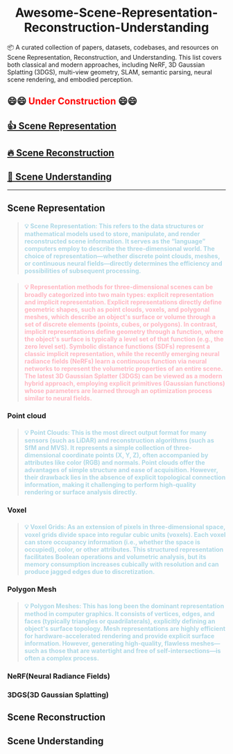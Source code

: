 <h1 align="center">
  <b>Awesome-Scene-Representation-Reconstruction-Understanding</b>
</h1>

📦 A curated collection of papers, datasets, codebases, and resources on Scene Representation, Reconstruction, and Understanding. This list covers both classical and modern approaches, including NeRF, 3D Gaussian Splatting (3DGS), multi-view geometry, SLAM, semantic parsing, neural scene rendering, and embodied perception.

## 😄😄 <span style="color:red;">Under Construction</span>  😄😄

## [👍 Scene Representation](#scene-representation)  
## [🔥 Scene Reconstruction](#scene-reconstruction)  
## [🚀 Scene Understanding](#scene-understanding)  

---

## Scene Representation
> #### <span style="color:lightblue;">💡 Scene Representation: This refers to the data structures or mathematical models used to store, manipulate, and render reconstructed scene information. It serves as the “language” computers employ to describe the three-dimensional world. The choice of representation—whether discrete point clouds, meshes, or continuous neural fields—directly determines the efficiency and possibilities of subsequent processing.</span>  

> #### <span style="color:Lightpink;">💡 Representation methods for three-dimensional scenes can be broadly categorized into two main types: explicit representation and implicit representation. Explicit representations directly define geometric shapes, such as point clouds, voxels, and polygonal meshes, which describe an object's surface or volume through a set of discrete elements (points, cubes, or polygons). In contrast, implicit representations define geometry through a function, where the object's surface is typically a level set of that function (e.g., the zero level set). Symbolic distance functions (SDFs) represent a classic implicit representation, while the recently emerging neural radiance fields (NeRFs) learn a continuous function via neural networks to represent the volumetric properties of an entire scene. The latest 3D Gaussian Splatter (3DGS) can be viewed as a modern hybrid approach, employing explicit primitives (Gaussian functions) whose parameters are learned through an optimization process similar to neural fields.</span>  





### Point cloud
> #### <span style="color:lightblue;">💡 Point Clouds: This is the most direct output format for many sensors (such as LiDAR) and reconstruction algorithms (such as SfM and MVS). It represents a simple collection of three-dimensional coordinate points (X, Y, Z), often accompanied by attributes like color (RGB) and normals. Point clouds offer the advantages of simple structure and ease of acquisition. However, their drawback lies in the absence of explicit topological connection information, making it challenging to perform high-quality rendering or surface analysis directly.</span>







### Voxel
> #### <span style="color:lightblue;">💡 Voxel Grids: As an extension of pixels in three-dimensional space, voxel grids divide space into regular cubic units (voxels). Each voxel can store occupancy information (i.e., whether the space is occupied), color, or other attributes. This structured representation facilitates Boolean operations and volumetric analysis, but its memory consumption increases cubically with resolution and can produce jagged edges due to discretization.</span>








### Polygon Mesh
> #### <span style="color:lightblue;">💡 Polygon Meshes: This has long been the dominant representation method in computer graphics. It consists of vertices, edges, and faces (typically triangles or quadrilaterals), explicitly defining an object's surface topology. Mesh representations are highly efficient for hardware-accelerated rendering and provide explicit surface information. However, generating high-quality, flawless meshes—such as those that are watertight and free of self-intersections—is often a complex process.</span>





### NeRF(Neural Radiance Fields)




### 3DGS(3D Gaussian Splatting)



## Scene Reconstruction














## Scene Understanding

































